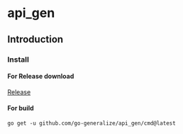 # api_gen
## Introduction

### Install

#### For Release download
[Release](https://github.com/go-generalize/api_gen/releases/)

#### For build
```shell script
go get -u github.com/go-generalize/api_gen/cmd@latest
```
